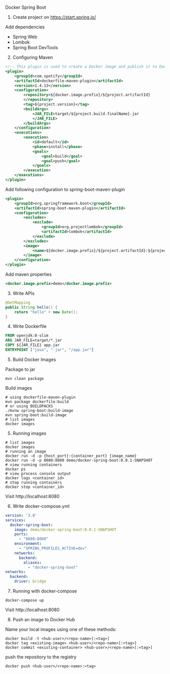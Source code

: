 Docker Spring Boot

1. Create project on https://start.spring.io/

Add dependencies
- Spring Web
- Lombok
- Spring Boot DevTools

2. Configuring Maven

```xml
<!-- This plugin is used to create a Docker image and publish it to Docker hub-->
<plugin>
    <groupId>com.spotify</groupId>
    <artifactId>dockerfile-maven-plugin</artifactId>
    <version>1.4.13</version>
    <configuration>
        <repository>${docker.image.prefix}/${project.artifactId}
        </repository>
        <tag>${project.version}</tag>
        <buildArgs>
            <JAR_FILE>target/${project.build.finalName}.jar
            </JAR_FILE>
        </buildArgs>
    </configuration>
    <executions>
        <execution>
            <id>default</id>
            <phase>install</phase>
            <goals>
                <goal>build</goal>
                <goal>push</goal>
            </goals>
        </execution>
    </executions>
</plugin>
```

Add following configuration to spring-boot-maven-plugin

```xml
<plugin>
    <groupId>org.springframework.boot</groupId>
    <artifactId>spring-boot-maven-plugin</artifactId>
    <configuration>
        <excludes>
            <exclude>
                <groupId>org.projectlombok</groupId>
                <artifactId>lombok</artifactId>
            </exclude>
        </excludes>
        <image>
            <name>${docker.image.prefix}/${project.artifactId}:${project.version}</name>
        </image>
    </configuration>
</plugin>
```

Add maven properties

```xml
<docker.image.prefix>demo</docker.image.prefix>
```

3. Write APIs

```java
@GetMapping
public String hello() {
    return "hello" + new Date();
}
```
4. Write Dockerfile

```dockerfile
FROM openjdk:8-slim
ARG JAR_FILE=target/*.jar
COPY ${JAR_FILE} app.jar
ENTRYPOINT ["java", "-jar", "/app.jar"]
```

5. Build Docker Images

Package to jar

```shell
mvn clean package
```

Build images

```shell
# using dockerfile-maven-plugin
mvn package dockerfile:build
# or using BUILDPACKS
./mvnw spring-boot:build-image
mvn spring-boot:build-image
# list images
docker images
```

5. Running images

```shell
# list images
docker images
# running an image
docker run -d -p {host_port}:{container_port} {image_name}
docker run -d -p 8080:8080 demo/docker-spring-boot:0.0.1-SNAPSHOT
# view running containers
docker ps
# view process console output
docker logs <container_id>
# stop running containers
docker stop <container_id>
```

Visit http://localhost:8080

6. Write docker-compose.yml

```yaml
version: '3.8'
services:
  docker-spring-boot:
    image: demo/docker-spring-boot:0.0.1-SNAPSHOT
    ports:
      - "8080:8080"
    environment:
      - "SPRING_PROFILES_ACTIVE=dev"
    networks:
      backend:
        aliases:
          - "docker-spring-boot"
networks:
  backend:
    driver: bridge

```

7. Running with docker-compose

```shell
docker-compose up
```

Visit http://localhost:8080

8. Push an image to Docker Hub

Name your local images using one of these methods:

```shell
docker build -t <hub-user>/<repo-name>[:<tag>]
docker tag <existing-image> <hub-user>/<repo-name>[:<tag>]
docker commit <existing-container> <hub-user>/<repo-name>[:<tag>]
```

push the repository to the registry

```shell
docker push <hub-user>/<repo-name>:<tag>
```